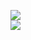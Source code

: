 [![](https://img.shields.io/badge/Made%20With-Github%20Spray-lightgrey.svg?style=for-the-badge&logo=github)](https://github.com/Annihil/github-spray#27035)  
[![](https://i.imgur.com/2DrTn0Z.gif)](https://github.com/Annihil/github-spray)